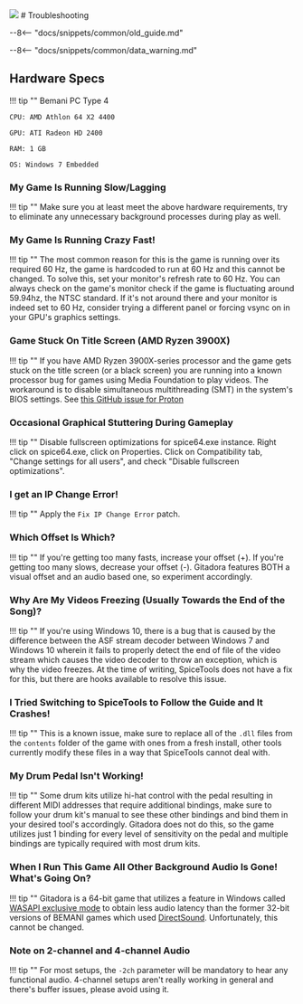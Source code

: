 <img class="header-logo" src="/img/konami/gitadora/matixx/logo.webp">
# Troubleshooting

--8<-- "docs/snippets/common/old_guide.md"

--8<-- "docs/snippets/common/data_warning.md"

## Hardware Specs

!!! tip ""
    Bemani PC Type 4

    CPU: AMD Athlon 64 X2 4400

    GPU: ATI Radeon HD 2400

    RAM: 1 GB

    OS: Windows 7 Embedded

### My Game Is Running Slow/Lagging

!!! tip ""
    Make sure you at least meet the above hardware requirements, try to eliminate any unnecessary background processes during play as well.

### My Game Is Running Crazy Fast!

!!! tip ""
    The most common reason for this is the game is running over its required 60 Hz, the game is hardcoded to run at 60 Hz and this cannot be changed. To solve this, set your monitor's refresh rate to 60 Hz. You can always check on the game's monitor check if the game is fluctuating around 59.94hz, the NTSC standard. If it's not around there and your monitor is indeed set to 60 Hz, consider trying a different panel or forcing vsync on in your GPU's graphics settings.

### Game Stuck On Title Screen (AMD Ryzen 3900X)

!!! tip ""
    If you have AMD Ryzen 3900X-series processor and the game gets stuck on the title screen (or a black screen) you are running into a known processor bug for games using Media Foundation to play videos. The workaround is to disable simultaneous multithreading (SMT) in the system's BIOS settings. See [this GitHub issue for Proton](https://github.com/ValveSoftware/Proton/issues/838#issuecomment-557081962)

### Occasional Graphical Stuttering During Gameplay

!!! tip ""
    Disable fullscreen optimizations for spice64.exe instance. Right click on spice64.exe, click on Properties. Click on Compatibility tab, "Change settings for all users", and check "Disable fullscreen optimizations".

### I get an IP Change Error!

!!! tip ""
    Apply the `Fix IP Change Error` patch.

### Which Offset Is Which?

!!! tip ""
    If you're getting too many fasts, increase your offset (+). If you're getting too many slows, decrease your offset (-). Gitadora features BOTH a visual offset and an audio based one, so experiment accordingly.

### Why Are My Videos Freezing (Usually Towards the End of the Song)?

!!! tip ""
    If you're using Windows 10, there is a bug that is caused by the difference between the ASF stream decoder between Windows 7 and Windows 10 wherein it fails to properly detect the end of file of the video stream which causes the video decoder to throw an exception, which is why the video freezes. At the time of writing, SpiceTools does not have a fix for this, but there are hooks available to resolve this issue.

### I Tried Switching to SpiceTools to Follow the Guide and It Crashes!

!!! tip ""
    This is a known issue, make sure to replace all of the `.dll` files from the ``contents`` folder of the game with ones from a fresh install, other tools currently modify these files in a way that SpiceTools cannot deal with.

### My Drum Pedal Isn't Working!

!!! tip ""
    Some drum kits utilize hi-hat control with the pedal resulting in different MIDI addresses that require additional bindings, make sure to follow your drum kit's manual to see these other bindings and bind them in your desired tool's accordingly. Gitadora does not do this, so the game utilizes just 1 binding for every level of sensitivity on the pedal and multiple bindings are typically required with most drum kits.

### When I Run This Game All Other Background Audio Is Gone! What's Going On?

!!! tip ""
    Gitadora is a 64-bit game that utilizes a feature in Windows called [WASAPI exclusive mode](https://docs.microsoft.com/en-us/windows/win32/coreaudio/exclusive-mode-streams) to obtain less audio latency than the former 32-bit versions of BEMANI games which used [DirectSound](https://en.wikipedia.org/wiki/DirectSound). Unfortunately, this cannot be changed.

### Note on 2-channel and 4-channel Audio

!!! tip ""
    For most setups, the `-2ch` parameter will be mandatory to hear any functional audio. 4-channel setups aren't really working in general and there's buffer issues, please avoid using it.
